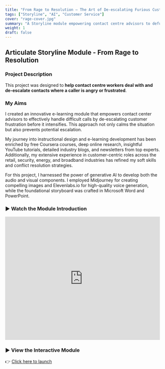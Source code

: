```yaml
---
title: "From Rage to Resolution – The Art of De-escalating Furious Customers"
tags: ["Storyline", "AI", "Customer Service"]
cover: "rage-cover.jpg"
summary: "A Storyline module empowering contact centre advisors to defuse anger using AI visuals, narration, and scenario-based learning."
weight: 1
draft: false
---
```


## Articulate Storyline Module - From Rage to Resolution

### Project Description  
This project was designed to **help contact centre workers deal with and de-escalate contacts where a caller is angry or frustrated**.

### My Aims  
I created an innovative e-learning module that empowers contact center advisors to effectively handle difficult calls by de-escalating customer frustration before it intensifies. This approach not only calms the situation but also prevents potential escalation.

My journey into instructional design and e-learning development has been enriched by free Coursera courses, deep online research, insightful YouTube tutorials, detailed industry blogs, and newsletters from top experts. Additionally, my extensive experience in customer-centric roles across the retail, security, energy, and broadband industries has refined my soft skills and conflict resolution strategies.

For this project, I harnessed the power of generative AI to develop both the audio and visual components. I employed Midjourney for creating compelling images and Elevenlabs.io for high-quality voice generation, while the foundational storyboard was crafted in Microsoft Word and PowerPoint.

### ▶️ Watch the Module Introduction

<iframe width="100%" height="400" src="https://www.youtube.com/embed/VxIoS-BcX1g" frameborder="0" allowfullscreen></iframe>


### ▶️ View the Interactive Module  
👉 [Click here to launch](/storyline/project1/story.html)

